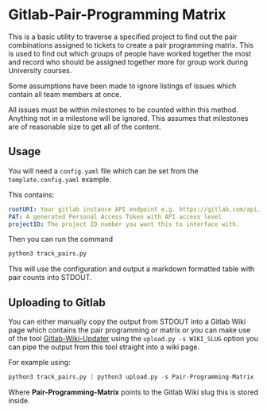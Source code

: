 # Gitlab-Pair-Programming Matrix

This is a basic utility to traverse a specified project to find out the pair combinations assigned to tickets to create a pair programming matrix.
This is used to find out which groups of people have worked together the most and record who should be assigned together more for group work during University courses.

Some assumptions have been made to ignore listings of issues which contain all team members at once.

All issues must be within milestones to be counted within this method. Anything not in a milestone will be ignored. This assumes that milestones are of reasonable size to get all of the content.

## Usage

You will need a `config.yaml` file which can be set from the `template.config.yaml` example.

This contains:

```yaml
rootURI: Your gitlab instance API endpoint e.g. https://gitlab.com/api/v4/
PAT: A generated Personal Access Token with API access level
projectID: The project ID number you want this to interface with.
```

Then you can run the command

```sh
python3 track_pairs.py
```

This will use the configuration and output a markdown formatted table with pair counts into STDOUT.

## Uploading to Gitlab

You can either manually copy the output from STDOUT into a Gitlab Wiki page which contains the pair programming or matrix or you can make use of the tool [Gitlab-Wiki-Updater](https://github.com/Nathan-Duckett/Gitlab-Wiki-Updater) using the `upload.py -s WIKI_SLUG` option you can pipe the output from this tool straight into a wiki page.

For example using:

```python
python3 track_pairs.py | python3 upload.py -s Pair-Programming-Matrix
```

Where **Pair-Programming-Matrix** points to the Gitlab Wiki slug this is stored inside.